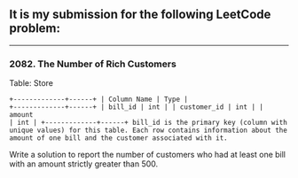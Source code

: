 ## It is my submission for the following LeetCode problem:

---

### 2082. The Number of Rich Customers

Table: Store

<code>+-------------+------+
| Column Name | Type |
+-------------+------+
| bill_id     | int  |
| customer_id | int  |
| amount      | int  |
+-------------+------+
bill_id is the primary key (column with unique values) for this table.
Each row contains information about the amount of one bill and the customer associated with it.</code><br>

Write a solution to report the number of customers who had at least one bill with an amount strictly greater than 500.
